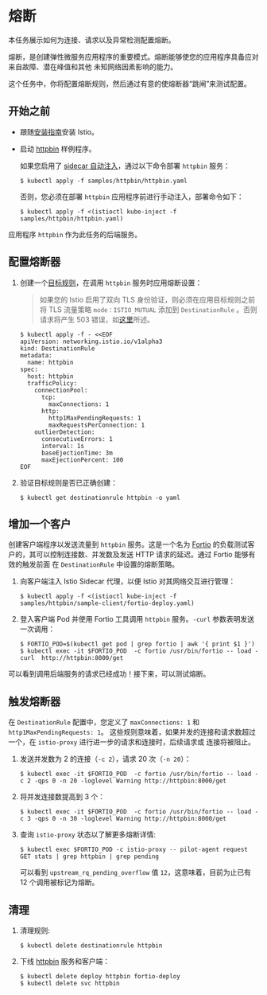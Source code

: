 # 熔断

本任务展示如何为连接、请求以及异常检测配置熔断。

熔断，是创建弹性微服务应用程序的重要模式。熔断能够使您的应用程序具备应对来自故障、潜在峰值和其他 未知网络因素影响的能力。

这个任务中，你将配置熔断规则，然后通过有意的使熔断器“跳闸”来测试配置。



## 开始之前

- 跟随[安装指南](https://istio.io/latest/zh/docs/setup/)安装 Istio。

- 启动 [httpbin](https://github.com/istio/istio/tree/release-1.6/samples/httpbin) 样例程序。

  如果您启用了 [sidecar 自动注入](https://istio.io/latest/zh/docs/setup/additional-setup/sidecar-injection/#automatic-sidecar-injection)，通过以下命令部署 `httpbin` 服务：

  ```shell
  $ kubectl apply -f samples/httpbin/httpbin.yaml
  ```

  否则，您必须在部署 `httpbin` 应用程序前进行手动注入，部署命令如下：

  ```shell
  $ kubectl apply -f <(istioctl kube-inject -f samples/httpbin/httpbin.yaml)
  ```

应用程序 `httpbin` 作为此任务的后端服务。



## 配置熔断器

1. 创建一个[目标规则](https://istio.io/latest/zh/docs/reference/config/networking/destination-rule/)，在调用 `httpbin` 服务时应用熔断设置：

   > 如果您的 Istio 启用了双向 TLS 身份验证，则必须在应用目标规则之前将 TLS 流量策略 `mode：ISTIO_MUTUAL` 添加到 `DestinationRule` 。否则请求将产生 503 错误，如[这里](https://istio.io/latest/zh/docs/ops/common-problems/network-issues/#service-unavailable-errors-after-setting-destination-rule)所述。

   ```shell
   $ kubectl apply -f - <<EOF
   apiVersion: networking.istio.io/v1alpha3
   kind: DestinationRule
   metadata:
     name: httpbin
   spec:
     host: httpbin
     trafficPolicy:
       connectionPool:
         tcp:
           maxConnections: 1
         http:
           http1MaxPendingRequests: 1
           maxRequestsPerConnection: 1
       outlierDetection:
         consecutiveErrors: 1
         interval: 1s
         baseEjectionTime: 3m
         maxEjectionPercent: 100
   EOF
   ```

2. 验证目标规则是否已正确创建：

   ```shell
   $ kubectl get destinationrule httpbin -o yaml
   ```

## 增加一个客户

创建客户端程序以发送流量到 `httpbin` 服务。这是一个名为 [Fortio](https://github.com/istio/fortio) 的负载测试客户的，其可以控制连接数、并发数及发送 HTTP 请求的延迟。通过 Fortio 能够有效的触发前面 在 `DestinationRule` 中设置的熔断策略。

1. 向客户端注入 Istio Sidecar 代理，以便 Istio 对其网络交互进行管理：

   ```shell
   $ kubectl apply -f <(istioctl kube-inject -f samples/httpbin/sample-client/fortio-deploy.yaml)
   ```

2. 登入客户端 Pod 并使用 Fortio 工具调用 `httpbin` 服务。`-curl` 参数表明发送一次调用：

   ```shell
   $ FORTIO_POD=$(kubectl get pod | grep fortio | awk '{ print $1 }')
   $ kubectl exec -it $FORTIO_POD  -c fortio /usr/bin/fortio -- load -curl  http://httpbin:8000/get
   ```

可以看到调用后端服务的请求已经成功！接下来，可以测试熔断。



## 触发熔断器

在 `DestinationRule` 配置中，您定义了 `maxConnections: 1` 和 `http1MaxPendingRequests: 1`。 这些规则意味着，如果并发的连接和请求数超过一个，在 `istio-proxy` 进行进一步的请求和连接时，后续请求或 连接将被阻止。

1. 发送并发数为 2 的连接（`-c 2`），请求 20 次（`-n 20`）：

   ```shell
   $ kubectl exec -it $FORTIO_POD  -c fortio /usr/bin/fortio -- load -c 2 -qps 0 -n 20 -loglevel Warning http://httpbin:8000/get
   ```

2. 将并发连接数提高到 3 个：

   ```shell
   $ kubectl exec -it $FORTIO_POD  -c fortio /usr/bin/fortio -- load -c 3 -qps 0 -n 30 -loglevel Warning http://httpbin:8000/get
   ```

3. 查询 `istio-proxy` 状态以了解更多熔断详情:

   ```shell
   $ kubectl exec $FORTIO_POD -c istio-proxy -- pilot-agent request GET stats | grep httpbin | grep pending
   ```

   可以看到 `upstream_rq_pending_overflow` 值 `12`，这意味着，目前为止已有 12 个调用被标记为熔断。

## 清理

1. 清理规则:

   ```shell
   $ kubectl delete destinationrule httpbin
   ```

2. 下线 [httpbin](https://github.com/istio/istio/tree/release-1.6/samples/httpbin) 服务和客户端：

   ```shell
   $ kubectl delete deploy httpbin fortio-deploy
   $ kubectl delete svc httpbin
   ```

   